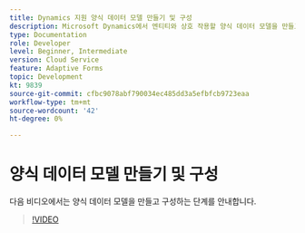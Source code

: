 ```yaml
---
title: Dynamics 지원 양식 데이터 모델 만들기 및 구성
description: Microsoft Dynamics에서 엔티티와 상호 작용할 양식 데이터 모델을 만들고 구성합니다.
type: Documentation
role: Developer
level: Beginner, Intermediate
version: Cloud Service
feature: Adaptive Forms
topic: Development
kt: 9839
source-git-commit: cfbc9078abf790034ec485dd3a5efbfcb9723eaa
workflow-type: tm+mt
source-wordcount: '42'
ht-degree: 0%

---
```


# 양식 데이터 모델 만들기 및 구성


다음 비디오에서는 양식 데이터 모델을 만들고 구성하는 단계를 안내합니다.

>[!VIDEO](https://video.tv.adobe.com/v/340790?quality=12&learn=on)

